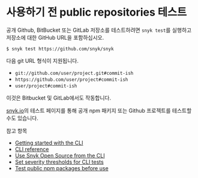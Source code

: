 # 사용하기 전 public repositories 테스트

공개 Github, BitBucket 또는 GitLab 저장소를 테스트하려면 `snyk test`를 실행하고 저장소에 대한 GitHub URL을 포함하십시오.

`$ snyk test https://github.com/snyk/snyk`

다음 git URL 형식이 지원됩니다.

* `git://github.com/user/project.git#commit-ish`
* `https://github.com/user/project#commit-ish`
* `user/project#commit-ish`

이것은 Bitbucket 및 GitLab에서도 작동합니다.&#x20;

[snyk.io](https://snyk.io/test/)의 테스트 페이지를 통해 공개 npm 패키지 또는 Github 프로젝트를 테스트할 수도 있습니다.&#x20;

참고 항목

* [Getting started with the CLI](broken-reference)
* [CLI reference](broken-reference)
* [Use Snyk Open Source from the CLI](broken-reference)
* [Set severity thresholds for CLI tests](broken-reference)
* [Test public npm packages before use](broken-reference)
